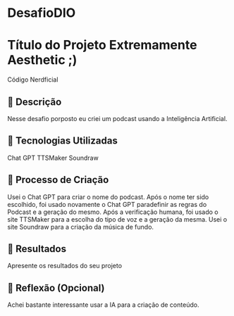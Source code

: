# DesafioDIO

# Título do Projeto Extremamente Aesthetic ;)
 Código Nerdficial
## 📒 Descrição
Nesse desafio porposto eu criei um podcast usando a Inteligência Artificial. 

## 🤖 Tecnologias Utilizadas
Chat GPT
TTSMaker 
Soundraw 

## 🧐 Processo de Criação
Usei o Chat GPT para criar o nome do podcast. 
Após o nome ter sido escolhido, foi usado novamente o Chat GPT paradefinir as regras do Podcast e a geração do mesmo. 
Após a verificação humana, foi usado o site TTSMaker para a escolha do tipo de voz e a geração da mesma.
Usei o site Soundraw para a criação da música de fundo.

## 🚀 Resultados
Apresente os resultados do seu projeto

## 💭 Reflexão (Opcional)
Achei bastante interessante usar a IA para a criação de conteúdo. 
